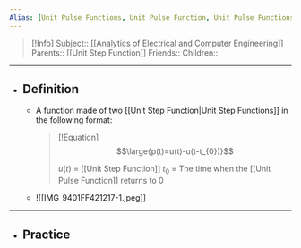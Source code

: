```yaml
---
Alias: [Unit Pulse Functions, Unit Pulse Function, Unit Pulse Functions]
---
```

> [!Info]
> Subject:: [[Analytics of Electrical and Computer Engineering]]
> Parents:: [[Unit Step Function]]
> Friends:: 
> Children:: 
---
- ## Definition
	- A function made of two [[Unit Step Function|Unit Step Functions]] in the following format:
	  > [!Equation]
	  > $$\large{p(t)=u(t)-u(t-t_{0})}$$
	  > 
	  > $u(t)$ = [[Unit Step Function]]
	  > $t_{0}$ = The time when the [[Unit Pulse Function]] returns to $0$
	- ![[IMG_9401FF421217-1.jpeg]]
---
- ## Practice